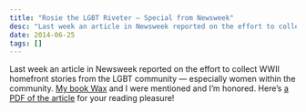 ```yaml
---
title: "Rosie the LGBT Riveter – Special from Newsweek"
desc: "Last week an article in Newsweek reported on the effort to collect WWII homefront  stories from the LGBT community  — especially women within the community. My book Wax and I were mentioned and I’m honored.  Here’s a PDF of the article for your reading pleasure!"
date: 2014-06-25
tags: []
---
```


Last week an article in Newsweek reported on the effort to collect WWII homefront stories from the LGBT community —
especially women within the community. [My book Wax](https://womeninthe1940s.com) and I were mentioned and I’m
honored. Here’s <a href="/docs/newsweek-061314_dt0124_lgbtriveter.pdf" download>a PDF of the article</a> for your
reading pleasure!
